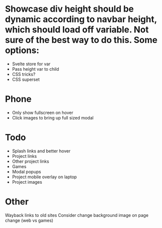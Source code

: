 # Showcase div height should be dynamic according to navbar height, which should load off variable. Not sure of the best way to do this. Some options:
- Svelte store for var
- Pass height var to child
- CSS tricks?
- CSS superset

# Phone
- Only show fullscreen on hover
- Click images to bring up full sized modal

# Todo
- Splash links and better hover
- Project links
- Other project links
- Games
- Modal popups
- Project mobile overlay on laptop
- Project images

# Other
Wayback links to old sites
Consider change background image on page change (web vs games)